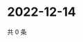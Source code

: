 # 2022-12-14

共 0 条

<!-- BEGIN WEIBO -->
<!-- 最后更新时间 Wed Dec 14 2022 20:28:20 GMT+0800 (China Standard Time) -->

<!-- END WEIBO -->
